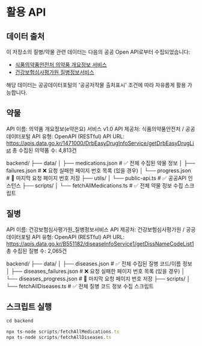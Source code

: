 # 활용 API

## 데이터 출처

이 저장소의 질병/약물 관련 데이터는 다음의 공공 Open API로부터 수집되었습니다:

- [식품의약품안전처 의약품 개요정보 서비스](https://www.data.go.kr/tcs/dss/selectApiDataDetailView.do?publicDataPk=15075057)
- [건강보험심사평가원 질병정보서비스](https://www.data.go.kr/tcs/dss/selectApiDataDetailView.do?publicDataPk=15119055)

해당 데이터는 공공데이터포털의 '공공저작물 출처표시' 조건에 따라 자유롭게 활용 가능합니다.

## 약물

API 이름: 의약품 개요정보(e약은요) 서비스 v1.0
API 제공처: 식품의약품안전처 / 공공데이터포털
API 유형: OpenAPI (RESTful)
API URL: https://apis.data.go.kr/1471000/DrbEasyDrugInfoService/getDrbEasyDrugList
총 수집된 의약품 수: 4,813건

backend/
├── data/
│   ├── medications.json      # ✅ 전체 수집된 약물 정보
│   ├── failures.json         # ❌ 요청 실패한 페이지 번호 목록 (있을 경우)
│   └── progress.json         # 📌 마지막 요청 페이지 번호 저장
├── utils/
│   └── public-api.ts         # ✅ 공공API 인스턴스
├── scripts/
│   └── fetchAllMedications.ts         # ✅ 전체 약물 정보 수집 스크립트


## 질병

API 이름: 건강보험심사평가원_질병정보서비스
API 제공처: 건강보험심사평가원 / 공공데이터포털
API 유형: OpenAPI (RESTful)
API URL: https://apis.data.go.kr/B551182/diseaseInfoService1/getDissNameCodeList1
총 수집된 질병 수: 2,065건 

backend/
├── data/
│   ├── diseases.json               # ✅ 전체 수집된 질병 코드/이름 정보
│   ├── diseases_failures.json      # ❌ 요청 실패한 페이지 번호 목록 (있을 경우)
│   └── diseases_progress.json      # 📌 마지막 요청 페이지 번호 저장
├── scripts/
│   └── fetchAllDiseases.ts        # ✅ 전체 질병 코드 정보 수집 스크립트


## 스크립트 실행

```js
cd backend

npx ts-node scripts/fetchAllMedications.ts
npx ts-node scripts/fetchAllDiseases.ts
```